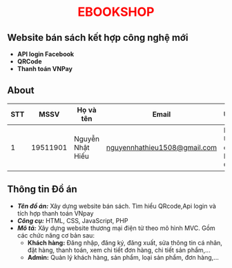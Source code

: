 
<h1 align ='center'> <b style = 'color: red;'> EBOOKSHOP </b></h1>

## Website bán sách kết hợp công nghệ mới

* **API login Facebook** 
* **QRCode**
* **Thanh toán VNPay**

## About

| STT | MSSV       |Họ và tên       | Email                |University                                               |
| ----|:----------:|----------------|----------------------|-----------------------------------------------------|
| 1   | 19511901   | Nguyễn Nhật Hiếu |nguyennhathieu1508@gmail.com|Industrial University of Thanh Pho Ho Chi Minh|

## Thông tin Đồ án

* ***Tên đồ án:*** Xây dựng website bán sách. Tìm hiểu QRcode,Api login và tích hợp thanh toán VNpay
* ***Công cụ:*** HTML, CSS, JavaScript, PHP
* ***Mô tả:*** Xây dựng website thương mại điện tử theo mô hình MVC. Gồm các chức năng cơ bản sau:
   - **Khách hàng:** Đăng nhập, đăng ký, đăng xuất, sửa thông tin cá nhân, đặt hàng, thanh toán, xem chi tiết đơn hàng, chi tiết sản phẩm,...
   - **Admin:** Quản lý khách hàng, sản phẩm, loại sản phẩm, đơn hàng,...
   
